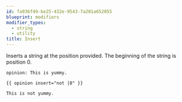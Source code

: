 ```yaml
---
id: fa936f49-be25-432e-9543-7a201a652055
blueprint: modifiers
modifier_types:
  - string
  - utility
title: Insert
---
```

Inserts a string at the position provided. The beginning of the string is position 0.

```.language-yaml
opinion: This is yummy.
```

```
{{ opinion insert="not |8" }}
```

```.language-output
This is not yummy.
```
